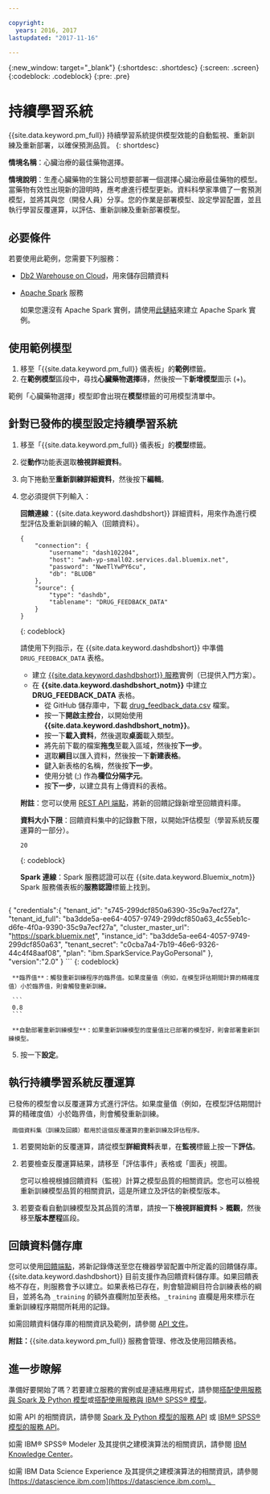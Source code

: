 ```yaml
---

copyright:
  years: 2016, 2017
lastupdated: "2017-11-16"

---
```


{:new_window: target="_blank"}
{:shortdesc: .shortdesc}
{:screen: .screen}
{:codeblock: .codeblock}
{:pre: .pre}

# 持續學習系統

{{site.data.keyword.pm_full}} 持續學習系統提供模型效能的自動監視、重新訓練及重新部署，以確保預測品質。
{: shortdesc}

**情境名稱**：心臟治療的最佳藥物選擇。

**情境說明**：生產心臟藥物的生醫公司想要部署一個選擇心臟治療最佳藥物的模型。當藥物有效性出現新的證明時，應考慮進行模型更新。資料科學家準備了一套預測模型，並將其與您（開發人員）分享。您的作業是部署模型、設定學習配置，並且執行學習反覆運算，以評估、重新訓練及重新部署模型。

## 必要條件

若要使用此範例，您需要下列服務：

* [Db2 Warehouse on Cloud](https://console.bluemix.net/catalog/services/db2-warehouse-on-cloud)，用來儲存回饋資料
* [Apache Spark](https://console.bluemix.net/catalog/services/apache-spark) 服務

   如果您還沒有 Apache Spark 實例，請使用[此鏈結](https://console.bluemix.net/catalog/services/apache-spark)來建立 Apache Spark 實例。

## 使用範例模型

1. 移至「{{site.data.keyword.pm_full}} 儀表板」的**範例**標籤。
2. 在**範例模型**區段中，尋找**心臟藥物選擇**磚，然後按一下**新增模型**圖示 (+)。

範例「心臟藥物選擇」模型即會出現在**模型**標籤的可用模型清單中。


## 針對已發佈的模型設定持續學習系統

1.  移至「{{site.data.keyword.pm_full}} 儀表板」的**模型**標籤。
2.  從**動作**功能表選取**檢視詳細資料**。
3.  向下捲動至**重新訓練詳細資料**，然後按下**編輯**。
4.  您必須提供下列輸入：

    **回饋連線**：{{site.data.keyword.dashdbshort}} 詳細資料，用來作為進行模型評估及重新訓練的輸入（回饋資料）。

    ```
    {
        "connection": {
            "username": "dash102204",
            "host": "awh-yp-small02.services.dal.bluemix.net",
            "password": "NweTlYwPY6cu",
            "db": "BLUDB"
        },
        "source": {
            "type": "dashdb",
            "tablename": "DRUG_FEEDBACK_DATA"
        }
    }
    ```
    {: codeblock}

    請使用下列指示，在 {{site.data.keyword.dashdbshort}} 中準備 `DRUG_FEEDBACK_DATA` 表格。
    
    - 建立 [{{site.data.keyword.dashdbshort}} 服務](https://console.bluemix.net/catalog/services/db2-warehouse-on-cloud/)實例（已提供入門方案）。
    - 在 **{{site.data.keyword.dashdbshort_notm}}** 中建立 **DRUG_FEEDBACK_DATA** 表格。
      + 從 GitHub 儲存庫中，下載 [drug_feedback_data.csv](https://raw.githubusercontent.com/pmservice/wml-sample-models/master/spark/drug-selection/data/drug_feedback_data.csv) 檔案。
      + 按一下**開啟主控台**，以開始使用 **{{site.data.keyword.dashdbshort_notm}}**。
      + 按一下**載入資料**，然後選取**桌面**載入類型。
      + 將先前下載的檔案**拖曳**至載入區域，然後按**下一步**。
      + 選取**綱目**以匯入資料，然後按一下**新建表格**。
      + 鍵入新表格的名稱，然後按**下一步**。
      + 使用分號 (;) 作為**欄位分隔字元**。
      + 按**下一步**，以建立具有上傳資料的表格。

     **附註**：您可以使用 [REST API 端點](http://watson-ml-api.mybluemix.net/#!/Published32Models/post_v3_wml_instances_instance_id_published_models_published_model_id_feedback)，將新的回饋記錄新增至回饋資料庫。

     **資料大小下限**：回饋資料集中的記錄數下限，以開始評估模型（學習系統反覆運算的一部分）。

     ```
     20
     ```
     {: codeblock}

     **Spark 連線**：Spark 服務認證可以在 {{site.data.keyword.Bluemix_notm}} Spark 服務儀表板的**服務認證**標籤上找到。

     ```
{
    "credentials":{
      "tenant_id": "s745-299dcf850a6390-35c9a7ecf27a",
      "tenant_id_full": "ba3dde5a-ee64-4057-9749-299dcf850a63_4c55eb1c-d6fe-4f0a-9390-35c9a7ecf27a",
      "cluster_master_url": "https://spark.bluemix.net",
      "instance_id": "ba3dde5a-ee64-4057-9749-299dcf850a63",
      "tenant_secret": "c0cba7a4-7b19-46e6-9326-44c4f48aaf08",
      "plan": "ibm.SparkService.PayGoPersonal"
    },
    "version":"2.0"
}
     ```
     {: codeblock}

     **臨界值**：觸發重新訓練程序的臨界值。如果度量值（例如，在模型評估期間計算的精確度值）小於臨界值，則會觸發重新訓練。

     ```
     0.8
     ```

     **自動部署重新訓練模型**：如果重新訓練模型的度量值比已部署的模型好，則會部署重新訓練模型。

5.  按一下**設定**。

## 執行持續學習系統反覆運算

已發佈的模型會以反覆運算方式進行評估。如果度量值（例如，在模型評估期間計算的精確度值）小於臨界值，則會觸發重新訓練。

     兩個資料集（訓練及回饋）都用於這個反覆運算的重新訓練及評估程序。

1. 若要開始新的反覆運算，請從模型**詳細資料**表單，在**監視**標籤上按一下**評估**。
3. 若要檢查反覆運算結果，請移至「評估事件」表格或「圖表」視圖。 

   您可以檢視根據回饋資料（監視）計算之模型品質的相關資訊。您也可以檢視重新訓練模型品質的相關資訊，這是所建立及評估的新模型版本。

4. 若要查看自動訓練模型及其品質的清單，請按一下**檢視詳細資料** > **概觀**，然後移至**版本歷程**區段。

## 回饋資料儲存庫

您可以使用[回饋端點](http://watson-ml-api.mybluemix.net/#!/Published32Models/post_v3_wml_instances_instance_id_published_models_published_model_id_feedback)，將新記錄傳送至您在機器學習配置中所定義的回饋儲存庫。{{site.data.keyword.dashdbshort}} 目前支援作為回饋資料儲存庫。如果回饋表格不存在，則服務會予以建立。如果表格已存在，則會驗證綱目符合訓練表格的綱目，並將名為 `_training` 的額外直欄附加至表格。`_training` 直欄是用來標示在重新訓練程序期間所耗用的記錄。

如需回饋資料儲存庫的相關資訊及範例，請參閱 [API 文件](pm_service_api_spark_learning_system.html)。

**附註：**{{site.data.keyword.pm_full}} 服務會管理、修改及使用回饋表格。

## 進一步瞭解

準備好要開始了嗎？若要建立服務的實例或是連結應用程式，請參閱[搭配使用服務與 Spark 及 Python 模型](using_pm_service_dsx.html)或[搭配使用服務與 IBM® SPSS® 模型](using_pm_service.html)。

如需 API 的相關資訊，請參閱 [Spark 及 Python 模型的服務 API](pm_service_api_spark.html) 或 [IBM® SPSS® 模型的服務 API](pm_service_api_spss.html)。

如需 IBM® SPSS® Modeler 及其提供之建模演算法的相關資訊，請參閱 [IBM Knowledge Center](https://www.ibm.com/support/knowledgecenter/SS3RA7)。

如需 IBM Data Science Experience 及其提供之建模演算法的相關資訊，請參閱 [https://datascience.ibm.com](https://datascience.ibm.com)。
